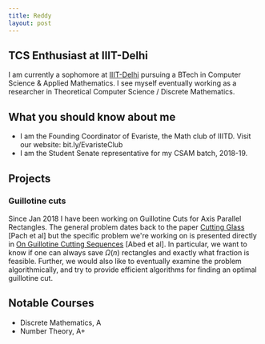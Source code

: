 ```yaml
---
title: Reddy
layout: post
---
```


## TCS Enthusiast at IIIT-Delhi

I am currently a sophomore at [IIIT-Delhi](http://iiitd.ac.in/) pursuing a BTech in Computer Science & Applied Mathematics. I see myself eventually working as a researcher in Theoretical Computer Science / Discrete Mathematics.

## What you should know about me

- I am the Founding Coordinator of Evariste, the Math club of IIITD. Visit our website: bit.ly/EvaristeClub
- I am the Student Senate representative for my CSAM batch, 2018-19.

## Projects
### Guillotine cuts
Since Jan 2018 I have been working on Guillotine Cuts for Axis Parallel Rectangles. The general problem dates back to the paper [Cutting Glass](https://dl.acm.org/citation.cfm?id=336223) [Pach et al] but the specific problem we're working on is presented directly in [On Guillotine Cutting Sequences](http://drops.dagstuhl.de/opus/volltexte/2015/5291/) [Abed et al]. In particular, we want to know if one can always save $\Omega(n)$ rectangles and exactly what fraction is feasible. Further, we would also like to eventually examine the problem algorithmically, and try to provide efficient algorithms for finding an optimal guillotine cut.

## Notable Courses

 - Discrete Mathematics, A
 - Number Theory, A+ 
